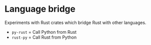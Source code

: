 # Language bridge

Experiments with Rust crates which bridge Rust with other languages.

* `py-rust` = Call Python from Rust
* `rust-py` = Call Rust from Python

